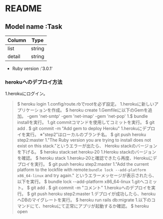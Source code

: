 # README

## Model name :Task
|  Column |  Type  |
| ------- | ------ |
|  list   | string |
|  detail | string |

* Ruby version :'3.0.1'

### herokuへのデプロイ方法

1.herokuにログイン。
>$ heroku login
1.config/route.rbでrootを必ず設定。
1.herokuに新しいアプリケーションを作成。
>$ heroku create
1.Gemfileに以下のGemを追加。
  -gem 'net-smtp'
  -gem 'net-imap'
  -gem 'net-pop'
1.$ bundle installを実行。
1.git commitコマンドを使用してコミットを実行。
>$ git add .
>$ git commit -m "Add gem to deploy Heroku"
1.herokuにデプロイを実行。
※"step2"はローカルのブランチ名。
>$ git push heroku step2:master
1."The Ruby version you are trying to install does not exist on this stack."というエラーが出たら、
Heroku stackのバージョンを下げる。
>$ heroku stack:set heroku-20
1.Heroku stackのバージョンを確認。
>$ heroku stack
1.heroku-20と確認できたら再度、Herokuにデプロイを実行。
>$ git push heroku step2:master
1."Add the current platform to the lockfile with
remote:`bundle lock --add-platform x86_64-linux` and try again." というエラーメッセージが表示されたら、以下を実行。
>$ bundle lock --add-platform x86_64-linux
1.gitへコミット。
>$ git add .
>$ git commit -m "コメント"
1.herokuへのデプロイを実行。
>$ git push heroku step2:master
1.デプロイが成功したら、herokuへDBのマイグレートを実行。
>$ heroku run rails db:migrate
1.以下のコマンドにて、herokuにて正常にアプリが起動するか確認。
>$ heroku open